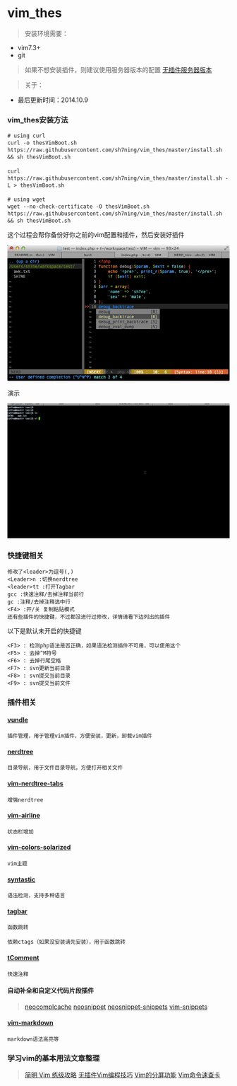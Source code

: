 vim_thes
=======================

> 安装环境需要：
- vim7.3+
- git

> 如果不想安装插件，则建议使用服务器版本的配置
> [无插件服务器版本](https://github.com/sh7ning/vim_thes_server)

> 关于：
- 最后更新时间：2014.10.9

### vim_thes安装方法

```
# using curl
curl -o thesVimBoot.sh https://raw.githubusercontent.com/sh7ning/vim_thes/master/install.sh && sh thesVimBoot.sh

curl https://raw.githubusercontent.com/sh7ning/vim_thes/master/install.sh -L > thesVimBoot.sh

# using wget
wget --no-check-certificate -O thesVimBoot.sh https://raw.githubusercontent.com/sh7ning/vim_thes/master/install.sh && sh thesVimBoot.sh
```

这个过程会帮你备份好你之前的vim配置和插件，然后安装好插件

![我的vim界面预览](https://raw.githubusercontent.com/sh7ning/img/master/vim.png "我的vim界面预览")

演示

![开始使用vim](https://raw.githubusercontent.com/sh7ning/img/master/vim_run.gif "开始使用vim")

### 快捷键相关

    修改了<leader>为逗号(,)
    <Leader>n :切换nerdtree
    <leader>tt :打开Tagbar
    gcc :快速注释/去掉注释当前行
    gc :注释/去掉注释选中行
    <F4> :开/关 复制粘贴模式
    还有些插件的快捷键，不过都没进行过修改，详情请看下边列出的插件

以下是默认未开启的快捷键

    <F3> : 检测php语法是否正确，如果语法检测插件不可用，可以使用这个
    <F5> : 去掉^M符号
    <F6> : 去掉行尾空格
    <F7> : svn更新当前目录
    <F8> : svn提交当前目录
    <F9> : svn提交当前文件

### 插件相关
#### [vundle](https://github.com/gmarik/vundle)

    插件管理，用于管理vim插件，方便安装，更新，卸载vim插件

#### [nerdtree](https://github.com/scrooloose/nerdtree)

    目录导航，用于文件目录导航，方便打开相关文件

#### [vim-nerdtree-tabs](https://github.com/jistr/vim-nerdtree-tabs)

    增强nerdtree

#### [vim-airline](https://github.com/bling/vim-airline)

    状态栏增加

#### [vim-colors-solarized](https://github.com/altercation/vim-colors-solarized)

    vim主题

#### [syntastic](https://github.com/scrooloose/syntastic)

    语法检测，支持多种语言

#### [tagbar](https://github.com/majutsushi/tagbar)

    函数跳转

    依赖ctags（如果没安装请先安装），用于函数跳转

#### [tComment](https://github.com/vim-scripts/tComment)

    快速注释

#### 自动补全和自定义代码片段插件

> [neocomplcache](https://github.com/Shougo/neocomplcache)
[neosnippet](https://github.com/Shougo/neosnippet)
[neosnippet-snippets](https://github.com/Shougo/neosnippet-snippets)
[vim-snippets](https://github.com/honza/vim-snippets)

#### [vim-markdown](https://github.com/plasticboy/vim-markdown)

    markdown语法高亮等

### 学习vim的基本用法文章整理
> [简明 Vim 练级攻略](http://coolshell.cn/articles/5426.html)
[无插件Vim编程技巧](http://coolshell.cn/articles/11312.html)
[Vim的分屏功能](http://coolshell.cn/articles/1679.html)
[Vim命令速查卡](http://coolshell.cn/articles/150.html)
